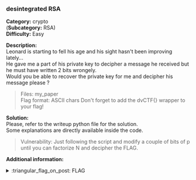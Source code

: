 ### desintegrated RSA
**Category:** crypto  
(**Subcategory:** RSA)  
**Difficulty:** Easy  
  
**Description:**  
Leonard is starting to fell his age and his sight hasn't been improving lately...  
He gave me a part of his private key to decipher a message he received but he must have written 2 bits wrongely.  
Would you be able to recover the private key for me and decipher his message please ?  

> Files: my_paper  
> Flag format: ASCII chars
> Don't forget to add the dvCTF{} wrapper to your flag!  

**Solution:**  
Please, refer to the writeup python file for the solution.  
Some explanations are directly available inside the code.  

> Vulnerability: Just following the script and modify a couple of bits of p until you can factorize N and decipher the FLAG.  
  
**Additional information:**   

<details>
  <summary>:triangular_flag_on_post: FLAG</summary>
  ```
  dvCTF{L30n4rd_M19ht_B3_0ld_But_5t1ll_Cunn1n9}
  ```
</details>